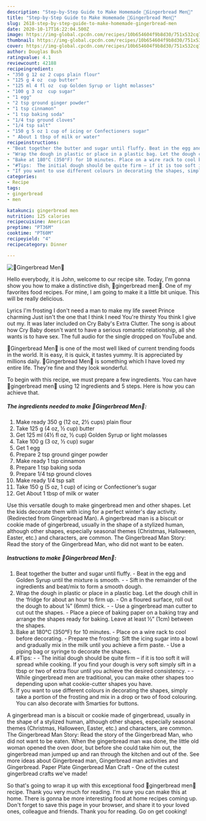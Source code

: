 ```yaml
---
description: "Step-by-Step Guide to Make Homemade 🍪Gingerbread Men🍪"
title: "Step-by-Step Guide to Make Homemade 🍪Gingerbread Men🍪"
slug: 2618-step-by-step-guide-to-make-homemade-gingerbread-men
date: 2020-10-17T16:22:04.500Z
image: https://img-global.cpcdn.com/recipes/10b654604f9b8d30/751x532cq70/🍪gingerbread-men🍪-recipe-main-photo.jpg
thumbnail: https://img-global.cpcdn.com/recipes/10b654604f9b8d30/751x532cq70/🍪gingerbread-men🍪-recipe-main-photo.jpg
cover: https://img-global.cpcdn.com/recipes/10b654604f9b8d30/751x532cq70/🍪gingerbread-men🍪-recipe-main-photo.jpg
author: Douglas Bush
ratingvalue: 4.1
reviewcount: 42188
recipeingredient:
- "350 g 12 oz 2 cups plain flour"
- "125 g 4 oz  cup butter"
- "125 ml 4 fl oz  cup Golden Syrup or light molasses"
- "100 g 3 oz  cup sugar"
- "1 egg"
- "2 tsp ground ginger powder"
- "1 tsp cinnamon"
- "1 tsp baking soda"
- "1/4 tsp ground cloves"
- "1/4 tsp salt"
- "150 g 5 oz 1 cup of icing or Confectioners sugar"
- " About 1 tbsp of milk or water"
recipeinstructions:
- "Beat together the butter and sugar until fluffy. Beat in the egg and Golden Syrup until the mixture is smooth.  Sift in the remainder of the ingredients and beat/mix to form a smooth dough."
- "Wrap the dough in plastic or place in a plastic bag. Let the dough chill in the ‘fridge for about an hour to firm up. On a floured surface, roll out the dough to about ¼” (6mm) thick.   Use a gingerbread man cutter to cut out the shapes. Place a piece of baking paper on a baking tray and arrange the shapes ready for baking. Leave at least ½” (1cm) between the shapes."
- "Bake at 180°C (350°F) for 10 minutes. Place on a wire rack to cool before decorating. Prepare the frosting: Sift the icing sugar into a bowl and gradually mix in the milk until you achieve a firm paste. Use a piping bag or syringe to decorate the shapes."
- "#Tips:  The initial dough should be quite firm – if it is too soft it will spread while cooking. If you find your dough is very soft simply sift in a tbsp or two of extra flour until you achieve the desired consistency.  While gingerbread men are traditional, you can make other shapes too depending upon what cookie-cutter shapes you have."
- "If you want to use different colours in decorating the shapes, simply take a portion of the frosting and mix in a drop or two of food colouring. You can also decorate with Smarties for buttons."
categories:
- Recipe
tags:
- gingerbread
- men

katakunci: gingerbread men 
nutrition: 125 calories
recipecuisine: American
preptime: "PT36M"
cooktime: "PT60M"
recipeyield: "4"
recipecategory: Dinner

---
```



![🍪Gingerbread Men🍪](https://img-global.cpcdn.com/recipes/10b654604f9b8d30/751x532cq70/🍪gingerbread-men🍪-recipe-main-photo.jpg)

Hello everybody, it is John, welcome to our recipe site. Today, I'm gonna show you how to make a distinctive dish, 🍪gingerbread men🍪. One of my favorites food recipes. For mine, I am going to make it a little bit unique. This will be really delicious.

Lyrics I&#39;m frosting I don&#39;t need a man to make my life sweet Prince charming Just isn&#39;t the one that I think I need You&#39;re thirsty You think I give out my. It was later included on Cry Baby&#39;s Extra Clutter. The song is about how Cry Baby doesn&#39;t want to have a serious romantic relationship, all she wants is to have sex. The full audio for the single dropped on YouTube and.

🍪Gingerbread Men🍪 is one of the most well liked of current trending foods in the world. It is easy, it is quick, it tastes yummy. It is appreciated by millions daily. 🍪Gingerbread Men🍪 is something which I have loved my entire life. They're fine and they look wonderful.


To begin with this recipe, we must prepare a few ingredients. You can have 🍪gingerbread men🍪 using 12 ingredients and 5 steps. Here is how you can achieve that.

<!--inarticleads1-->

##### The ingredients needed to make 🍪Gingerbread Men🍪:

1. Make ready 350 g (12 oz, 2½ cups) plain flour
1. Take 125 g (4 oz, ½ cup) butter
1. Get 125 ml (4½ fl oz, ½ cup) Golden Syrup or light molasses
1. Take 100 g (3 oz, ½ cup) sugar
1. Get 1 egg
1. Prepare 2 tsp ground ginger powder
1. Make ready 1 tsp cinnamon
1. Prepare 1 tsp baking soda
1. Prepare 1/4 tsp ground cloves
1. Make ready 1/4 tsp salt
1. Take 150 g (5 oz, 1 cup) of icing or Confectioner’s sugar
1. Get  About 1 tbsp of milk or water


Use this versatile dough to make gingerbread men and other shapes. Let the kids decorate them with icing for a perfect winter&#39;s day activity. (Redirected from Gingerbread Man). A gingerbread man is a biscuit or cookie made of gingerbread, usually in the shape of a stylized human, although other shapes, especially seasonal themes (Christmas, Halloween, Easter, etc.) and characters, are common. The Gingerbread Man Story: Read the story of the Gingerbread Man, who did not want to be eaten. 

<!--inarticleads2-->

##### Instructions to make 🍪Gingerbread Men🍪:

1. Beat together the butter and sugar until fluffy. - Beat in the egg and Golden Syrup until the mixture is smooth. -  - Sift in the remainder of the ingredients and beat/mix to form a smooth dough.
1. Wrap the dough in plastic or place in a plastic bag. Let the dough chill in the ‘fridge for about an hour to firm up. - On a floured surface, roll out the dough to about ¼” (6mm) thick.  -  - Use a gingerbread man cutter to cut out the shapes. - Place a piece of baking paper on a baking tray and arrange the shapes ready for baking. Leave at least ½” (1cm) between the shapes.
1. Bake at 180°C (350°F) for 10 minutes. - Place on a wire rack to cool before decorating. - Prepare the frosting: Sift the icing sugar into a bowl and gradually mix in the milk until you achieve a firm paste. - Use a piping bag or syringe to decorate the shapes.
1. #Tips: -  - The initial dough should be quite firm – if it is too soft it will spread while cooking. If you find your dough is very soft simply sift in a tbsp or two of extra flour until you achieve the desired consistency. -  - While gingerbread men are traditional, you can make other shapes too depending upon what cookie-cutter shapes you have.
1. If you want to use different colours in decorating the shapes, simply take a portion of the frosting and mix in a drop or two of food colouring. You can also decorate with Smarties for buttons.


A gingerbread man is a biscuit or cookie made of gingerbread, usually in the shape of a stylized human, although other shapes, especially seasonal themes (Christmas, Halloween, Easter, etc.) and characters, are common. The Gingerbread Man Story: Read the story of the Gingerbread Man, who did not want to be eaten. When the gingerbread man was done, the little old woman opened the oven door, but before she could take him out, the gingerbread man jumped up and ran through the kitchen and out of the. See more ideas about Gingerbread man, Gingerbread man activities and Gingerbread. Paper Plate Gingerbread Man Craft - One of the cutest gingerbread crafts we&#39;ve made! 

So that's going to wrap it up with this exceptional food 🍪gingerbread men🍪 recipe. Thank you very much for reading. I'm sure you can make this at home. There is gonna be more interesting food at home recipes coming up. Don't forget to save this page in your browser, and share it to your loved ones, colleague and friends. Thank you for reading. Go on get cooking!
